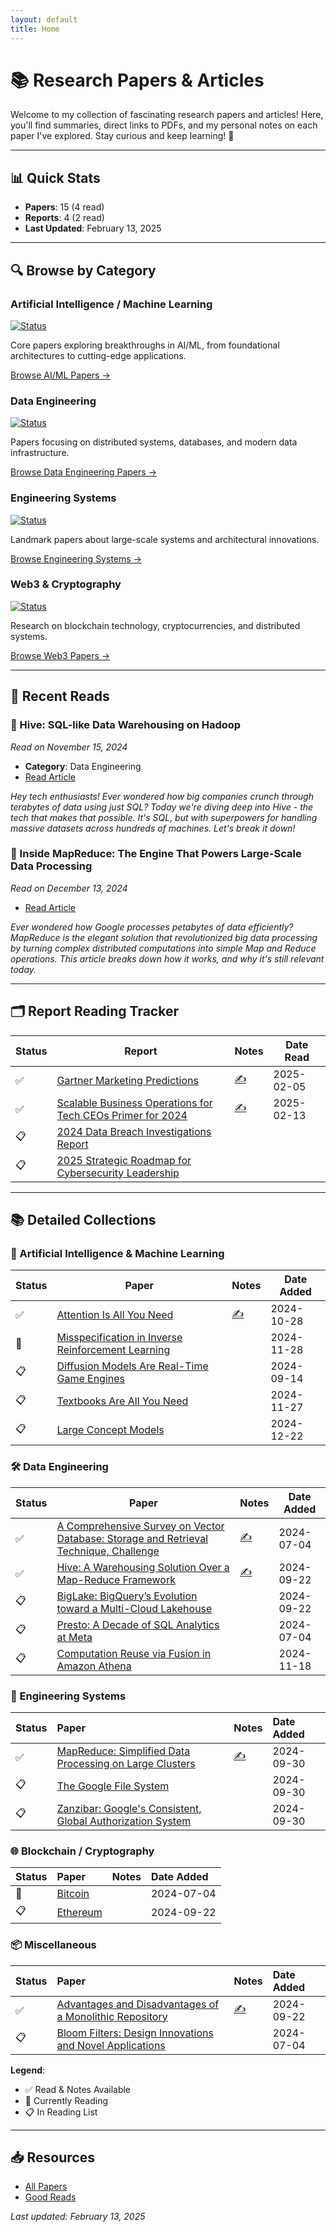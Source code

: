 ```yaml
---
layout: default
title: Home
---
```


# 📚 Research Papers & Articles

Welcome to my collection of fascinating research papers and articles! Here, you'll find summaries, direct links to PDFs, and my personal notes on each paper I've explored. Stay curious and keep learning! 🌟

---

## 📊 Quick Stats

- **Papers**: 15 (4 read)
- **Reports**: 4 (2 read)
- **Last Updated**: February 13, 2025

---

## 🔍 **Browse by Category**

### Artificial Intelligence / Machine Learning

[![Status](https://img.shields.io/badge/Papers-4-blue)]()

Core papers exploring breakthroughs in AI/ML, from foundational architectures to cutting-edge applications.

[Browse AI/ML Papers →](#ai)

### Data Engineering

[![Status](https://img.shields.io/badge/Papers-5-blue)]()

Papers focusing on distributed systems, databases, and modern data infrastructure.

[Browse Data Engineering Papers →](#data-engineering)

### Engineering Systems

[![Status](https://img.shields.io/badge/Papers-3-blue)]()

Landmark papers about large-scale systems and architectural innovations.

[Browse Engineering Systems →](#engineering-systems)

### Web3 & Cryptography

[![Status](https://img.shields.io/badge/Papers-2-blue)]()

Research on blockchain technology, cryptocurrencies, and distributed systems.

[Browse Web3 Papers →](#web3-cryptography)

---

## 📖 **Recent Reads**

### 📝 Hive: SQL-like Data Warehousing on Hadoop
   *Read on November 15, 2024*
   - **Category**: Data Engineering
   - [Read Article](./_posts/2024-12-22-understanding-hive-architecture.md)

   _Hey tech enthusiasts! Ever wondered how big companies crunch through terabytes of data using just SQL? Today we're diving deep into Hive - the tech that makes that possible. It's SQL, but with superpowers for handling massive datasets across hundreds of machines. Let's break it down!_

### 📝 Inside MapReduce: The Engine That Powers Large-Scale Data Processing
   *Read on December 13, 2024*
   - [Read Article](./_posts/2024-12-13-inside-mapreduce.md)

   _Ever wondered how Google processes petabytes of data efficiently? MapReduce is the elegant solution that revolutionized big data processing by turning complex distributed computations into simple Map and Reduce operations. This article breaks down how it works, and why it's still relevant today._

---

## 🗂️ Report Reading Tracker

| Status | Report | Notes | Date Read |
|--------|-------|-------|------------|
| ✅  | [Gartner Marketing Predictions](./assets/reports/marketing-predictions-2025.pdf) |[✍️](./_posts/2025-02-05-emerging-marketing-trends.md) | 2025-02-05 |
| ✅  | [Scalable Business Operations for Tech CEOs Primer for 2024](./assets/reports/scalable-business-operations-tech-ceos-primer.pdf) |[✍️](./_posts/2025-02-13-critical-focus-areas-for-early-stage-startup-ceos.md) | 2025-02-13 |
| 📋 | [2024 Data Breach Investigations Report](./assets/reports/2024-dbir-data-breach-investigations-report.pdf) | | |
| 📋 | [2025 Strategic Roadmap for Cybersecurity Leadership](./assets/reports/strategic-roadmap-for-cybersecurity.pdf) | | |

---

## 📚 Detailed Collections

### <a name="ai"></a> 🔬 Artificial Intelligence & Machine Learning

| Status | Paper | Notes | Date Added |
|--------|-------|-------|------------|
| ✅ | [Attention Is All You Need](./assets/papers/ai/attention_is_all_you_need.pdf) | [✍️](./_posts/2024-11-15-introduction-to-transformers.md) | 2024-10-28 |
| 📖 | [Misspecification in Inverse Reinforcement Learning](./assets/papers/ai/misspecification_in_inverse_reinforcement_learning.pdf) |  | 2024-11-28 |
| 📋 | [Diffusion Models Are Real-Time Game Engines](./assets/papers/ai/diffusion_models_are_real_time_game_engines.pdf) |  | 2024-09-14 |
| 📋 | [Textbooks Are All You Need](./assets/papers/ai/textbooks_are_all_you_need.pdf) |  | 2024-11-27 |
| 📋 | [Large Concept Models](./assets/papers/ai/large_concept_models.pdf) |  | 2024-12-22 |


### <a name="data-engineering"></a> 🛠 Data Engineering

| Status | Paper | Notes | Date Added |
|--------|-------|-------|------------|
| ✅ | [A Comprehensive Survey on Vector Database: Storage and Retrieval Technique, Challenge](./assets/papers/data_engineering/a_comprehensive_survey_on_vector_database_storage_and_retrieval_technique_challenge.pdf) | [✍️](./_posts/2024-07-04-comprehensive-survey-on-vector-database.md) | 2024-07-04 |
| ✅ | [Hive: A Warehousing Solution Over a Map-Reduce Framework](./assets/papers/data_engineering/hive_a_warehousing_solution_over_a_map_reduce_framework.pdf) | [✍️](./_posts/2024-12-22-understanding-hive-architecture.md) | 2024-09-22 |
| 📋 | [BigLake: BigQuery’s Evolution toward a Multi-Cloud Lakehouse](./assets/papers/data_engineering/biglake_bigquery_s_evolution_toward_a_multi_cloud_lakehouse.pdf) |  | 2024-09-22 |
| 📋 | [Presto: A Decade of SQL Analytics at Meta](./assets/papers/data_engineering/presto_a_decade_of_sql_analytics_at_meta.pdf)| | 2024-07-04 |
| 📋 | [Computation Reuse via Fusion in Amazon Athena](./assets/papers/data_engineering/computation_reuse_via_fusion_in_amazon_athena.pdf)|  | 2024-11-18 |

### 🚀 Engineering Systems

| Status | Paper | Notes | Date Added |
|:-------|:------|:------|:-----------|
| ✅ | [MapReduce: Simplified Data Processing on Large Clusters](./assets/papers/marvels/mapreduce_simplified_data_processing_on_large_clusters.pdf) | [✍️](./_posts/2024-12-13-inside-mapreduce.md) | 2024-09-30 |
| 📋 | [The Google File System](./assets/papers/marvels/the_google_file_system.pdf) | | 2024-09-30 |
| 📋 | [Zanzibar: Google's Consistent, Global Authorization System](./assets/papers/marvels/zanzibar_google's_consistent,_global_authorization_system.pdf) | | 2024-09-30 |

### 🌐 Blockchain / Cryptography

| Status | Paper | Notes | Date Added |
|:-------|:------|:------|:-----------|
| 📖 | [Bitcoin](./assets/papers/web3/bitcoin.pdf) | | 2024-07-04 |
| 📋 | [Ethereum](./assets/goodreads/ethereum.pdf) | | 2024-09-22 |

### 📦 Miscellaneous

| Status | Paper | Notes | Date Added |
|:-------|:------|:------|:-----------|
| ✅ | [Advantages and Disadvantages of a Monolithic Repository](./assets/papers/misc/advantage_and_disadvantages_of_a_monolithic_repository.pdf) | [✍️](./_posts/2024-09-08-advantages-disadvantages-monolithic-repo.md) | 2024-09-22 |
| 📋 | [Bloom Filters: Design Innovations and Novel Applications](./assets/papers/misc/bloom_filters_design_innovations_and_novel_applications.pdf)| | 2024-07-04 |


**Legend**:
- ✅ Read & Notes Available
- 📖 Currently Reading
- 📋 In Reading List

--- 

## 📥 **Resources**
- [All Papers](https://github.com/legendary-acp/papershelf/tree/main/assets/papers)
- [Good Reads](https://github.com/legendary-acp/papershelf/tree/main/assets/goodreads)

*Last updated: February 13, 2025*
